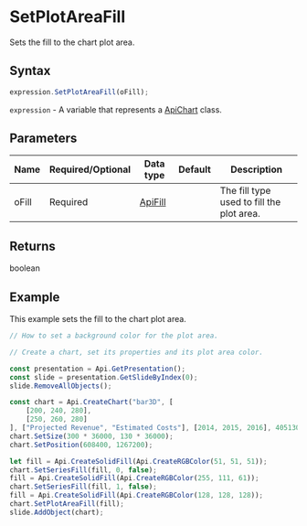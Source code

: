 # SetPlotAreaFill

Sets the fill to the chart plot area.

## Syntax

```javascript
expression.SetPlotAreaFill(oFill);
```

`expression` - A variable that represents a [ApiChart](../ApiChart.md) class.

## Parameters

| **Name** | **Required/Optional** | **Data type** | **Default** | **Description** |
| ------------- | ------------- | ------------- | ------------- | ------------- |
| oFill | Required | [ApiFill](../../ApiFill/ApiFill.md) |  | The fill type used to fill the plot area. |

## Returns

boolean

## Example

This example sets the fill to the chart plot area.

```javascript editor-pptx
// How to set a background color for the plot area.

// Create a chart, set its properties and its plot area color.

const presentation = Api.GetPresentation();
const slide = presentation.GetSlideByIndex(0);
slide.RemoveAllObjects();

const chart = Api.CreateChart("bar3D", [
	[200, 240, 280],
	[250, 260, 280]
], ["Projected Revenue", "Estimated Costs"], [2014, 2015, 2016], 4051300, 2347595, 24);
chart.SetSize(300 * 36000, 130 * 36000);
chart.SetPosition(608400, 1267200);

let fill = Api.CreateSolidFill(Api.CreateRGBColor(51, 51, 51));
chart.SetSeriesFill(fill, 0, false);
fill = Api.CreateSolidFill(Api.CreateRGBColor(255, 111, 61));
chart.SetSeriesFill(fill, 1, false);
fill = Api.CreateSolidFill(Api.CreateRGBColor(128, 128, 128));
chart.SetPlotAreaFill(fill);
slide.AddObject(chart);

```
